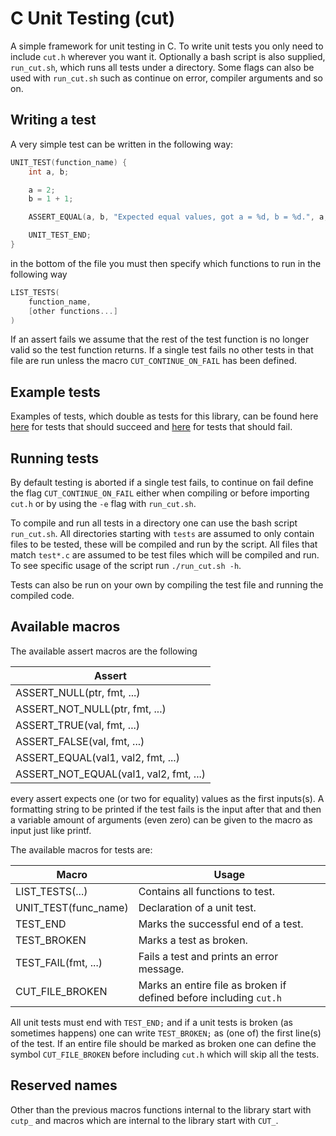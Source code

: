 # C Unit Testing (cut)

A simple framework for unit testing in C. To write unit tests you only need to include `cut.h` wherever you want it. Optionally a bash script is also supplied, `run_cut.sh`, which runs all tests under a directory. Some flags can also be used with `run_cut.sh` such as continue on error, compiler arguments and so on.

## Writing a test

A very simple test can be written in the following way:

```c
UNIT_TEST(function_name) {
    int a, b;

    a = 2;
    b = 1 + 1;

    ASSERT_EQUAL(a, b, "Expected equal values, got a = %d, b = %d.", a, b);

    UNIT_TEST_END;
}
```

in the bottom of the file you must then specify which functions to run in the following way

```c
LIST_TESTS(
    function_name,
    [other functions...]
)
```

If an assert fails we assume that the rest of the test function is no longer valid so the test function returns. If a single test fails no other tests in that file are run unless the macro `CUT_CONTINUE_ON_FAIL` has been defined.

## Example tests

Examples of tests, which double as tests for this library, can be found here [here](https://github.com/p-rosit/cut/blob/main/tests/test_succeeding_examples.c) for tests that should succeed and [here](https://github.com/p-rosit/cut/blob/main/tests/test_failing_examples.c) for tests that should fail.

## Running tests

By default testing is aborted if a single test fails, to continue on fail define the flag `CUT_CONTINUE_ON_FAIL` either when compiling or before importing `cut.h` or by using the `-e` flag with `run_cut.sh`.

To compile and run all tests in a directory one can use the bash script `run_cut.sh`. All directories starting with `tests` are assumed to only contain files to be tested, these will be compiled and run by the script. All files that match `test*.c` are assumed to be test files which will be compiled and run. To see specific usage of the script run `./run_cut.sh -h`.

Tests can also be run on your own by compiling the test file and running the compiled code.

## Available macros

The available assert macros are the following

| Assert                                    |
| ----------------------------------------- |
| ASSERT_NULL(ptr, fmt, ...)                |
| ASSERT_NOT_NULL(ptr, fmt, ...)            |
| ASSERT_TRUE(val, fmt, ...)                |
| ASSERT_FALSE(val, fmt, ...)               |
| ASSERT_EQUAL(val1, val2, fmt, ...)        |
| ASSERT_NOT_EQUAL(val1, val2, fmt, ...)    |

every assert expects one (or two for equality) values as the first inputs(s). A formatting string to be printed if the test fails is the input after that and then a variable amount of arguments (even zero) can be given to the macro as input just like printf.

The available macros for tests are:

| Macro                 | Usage                                                                 |
| --------------------- | --------------------------------------------------------------------- |
| LIST_TESTS(...)       | Contains all functions to test.                                       |
| UNIT_TEST(func_name)  | Declaration of a unit test.                                           |
| TEST_END              | Marks the successful end of a test.                                   |
| TEST_BROKEN           | Marks a test as broken.                                               |
| TEST_FAIL(fmt, ...)   | Fails a test and prints an error message.                             |
| CUT_FILE_BROKEN       | Marks an entire file as broken if defined before including `cut.h`    |

All unit tests must end with `TEST_END;` and if a unit tests is broken (as sometimes happens) one can write `TEST_BROKEN;` as (one of) the first line(s) of the test. If an entire file should be marked as broken one can define the symbol `CUT_FILE_BROKEN` before including `cut.h` which will skip all the tests.

## Reserved names

Other than the previous macros functions internal to the library start with `cutp_` and macros which are internal to the library start with `CUT_`.

